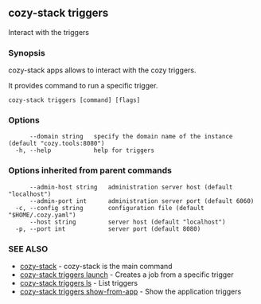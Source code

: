 ## cozy-stack triggers

Interact with the triggers

### Synopsis


cozy-stack apps allows to interact with the cozy triggers.

It provides command to run a specific trigger.


```
cozy-stack triggers [command] [flags]
```

### Options

```
      --domain string   specify the domain name of the instance (default "cozy.tools:8080")
  -h, --help            help for triggers
```

### Options inherited from parent commands

```
      --admin-host string   administration server host (default "localhost")
      --admin-port int      administration server port (default 6060)
  -c, --config string       configuration file (default "$HOME/.cozy.yaml")
      --host string         server host (default "localhost")
  -p, --port int            server port (default 8080)
```

### SEE ALSO

* [cozy-stack](cozy-stack.md)	 - cozy-stack is the main command
* [cozy-stack triggers launch](cozy-stack_triggers_launch.md)	 - Creates a job from a specific trigger
* [cozy-stack triggers ls](cozy-stack_triggers_ls.md)	 - List triggers
* [cozy-stack triggers show-from-app](cozy-stack_triggers_show-from-app.md)	 - Show the application triggers

